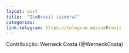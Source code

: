 ```yaml
---
layout: post
title:  "ZimBrasil (zimbra)"
categories: 
link-telegram: https://telegram.me/zimBrasil
---
```

Contribuição: Werneck Costa (@WerneckCosta)

